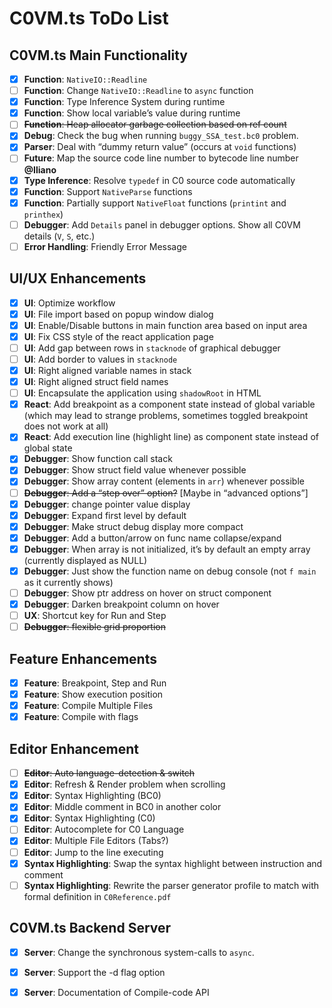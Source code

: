 # C0VM.ts ToDo List

## C0VM.ts Main Functionality

- [x] **Function**: `NativeIO::Readline`
- [ ] **Function**: Change `NativeIO::Readline` to `async` function
- [x] **Function**: Type Inference System during runtime
- [x] **Function**: Show local variable’s value during runtime
- [ ] <s>**Function**: Heap allocator garbage collection based on ref count</s>
- [x] **Debug**: Check the bug when running `buggy_SSA_test.bc0` problem.
- [x] **Parser**: Deal with “dummy return value” (occurs at `void` functions)
- [ ] **Future**: Map the source code line number to bytecode line number **@Iliano**
- [x] **Type Inference**: Resolve `typedef` in C0 source code automatically
- [x] **Function**: Support `NativeParse` functions
- [x] **Function**: Partially support `NativeFloat` functions (`printint` and `printhex`)
- [ ] **Debugger**: Add `Details` panel in debugger options. Show all C0VM details (`V`, `S`, etc.)
- [ ] **Error Handling**: Friendly Error Message

## UI/UX Enhancements

- [x] **UI**: Optimize workflow
- [x] **UI**: File import based on popup window dialog
- [x] **UI**: Enable/Disable buttons in main function area based on input area
- [x] **UI**: Fix CSS style of the react application page
- [ ] **UI**: Add gap between rows in `stacknode` of graphical debugger
- [ ] **UI**: Add border to values in `stacknode`
- [x] **UI**: Right aligned variable names in stack
- [x] **UI**: Right aligned struct field names
- [ ] **UI**: Encapsulate the application using `shadowRoot` in HTML
- [x] **React**: Add breakpoint as a component state instead of global variable (which may lead to strange problems, sometimes toggled breakpoint does not work at all)
- [x] **React**: Add execution line (highlight line) as component state instead of global state
- [x] **Debugger**: Show function call stack
- [x] **Debugger**: Show struct field value whenever possible
- [x] **Debugger**: Show array content (elements in `arr`) whenever possible
- [ ] <del>**Debugger**: Add a “step over” option?</del> [Maybe in “advanced options”]
- [x] **Debugger**: change pointer value display
- [x] **Debugger**: Expand first level by default
- [x] **Debugger**: Make struct debug display more compact
- [x] **Debugger**: Add a button/arrow on func name collapse/expand
- [x] **Debugger**: When array is not initialized, it’s by default an empty array (currently displayed as NULL)
- [x] **Debugger**: Just show the function name on debug console (not `f main` as it currently shows)
- [ ] **Debugger**: Show ptr address on hover on struct component
- [x] **Debugger**: Darken breakpoint column on hover
- [ ] **UX**: Shortcut key for Run and Step
- [ ] <s>**Debugger**: flexible grid proportion</s>

## Feature Enhancements

- [x] **Feature**: Breakpoint, Step and Run
- [x] **Feature**: Show execution position
- [x] **Feature**: Compile Multiple Files
- [x] **Feature**: Compile with flags

## Editor Enhancement

- [ ] <del>**Editor**: Auto language-detection & switch</del>
- [x] **Editor**: Refresh & Render problem when scrolling
- [x] **Editor**: Syntax Highlighting (BC0)
- [x] **Editor**: Middle comment in BC0 in another color
- [x] **Editor**: Syntax Highlighting (C0)
- [ ] **Editor**: Autocomplete for C0 Language
- [x] **Editor**: Multiple File Editors (Tabs?)
- [ ] **Editor**: Jump to the line executing
- [x] **Syntax Highlighting**: Swap the syntax highlight between instruction and comment
- [ ] **Syntax Highlighting**: Rewrite the parser generator profile to match with formal definition in `C0Reference.pdf`

## C0VM.ts Backend Server

- [x] **Server**: Change the synchronous system-calls to `async`.
- [x] **Server**: Support the -d flag option
- [x] **Server**: Documentation of Compile-code API

